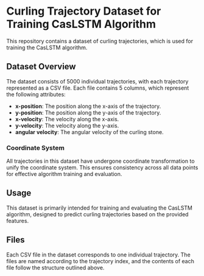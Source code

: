 # Curling Trajectory Dataset for Training CasLSTM Algorithm

This repository contains a dataset of curling trajectories, which is used for training the CasLSTM algorithm.

## Dataset Overview

The dataset consists of 5000 individual trajectories, with each trajectory represented as a CSV file. Each file contains 5 columns, which represent the following attributes:

- **x-position**: The position along the x-axis of the trajectory.
- **y-position**: The position along the y-axis of the trajectory.
- **x-velocity**: The velocity along the x-axis.
- **y-velocity**: The velocity along the y-axis.
- **angular velocity**: The angular velocity of the curling stone.

### Coordinate System

All trajectories in this dataset have undergone coordinate transformation to unify the coordinate system. This ensures consistency across all data points for effective algorithm training and evaluation.

## Usage

This dataset is primarily intended for training and evaluating the CasLSTM algorithm, designed to predict curling trajectories based on the provided features.

## Files

Each CSV file in the dataset corresponds to one individual trajectory. The files are named according to the trajectory index, and the contents of each file follow the structure outlined above.
